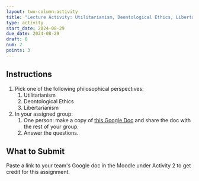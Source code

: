 ```yaml
---
layout: two-column-activity
title: "Lecture Activity: Utilitarianism, Deontological Ethics, Libertarianism"
type: activity
start_date: 2024-08-29
due_date: 2024-08-29
draft: 0
num: 2
points: 3
---
```


## Instructions
1. Pick one of the following philosophical perspectives:
    1. Utilitarianism
    2. Deontological Ethics
    3. Libertarianism
2. In your assigned group:
    1. One person: make a copy of <a href="https://docs.google.com/document/d/16SYPq6psBc832cdazPO_36E_n3tHEZXl/edit#heading=h.gjdgxs" target="_blank">this Google Doc</a> and share the doc with the rest of your group.
    1. Answer the questions.

## What to Submit
Paste a link to your team's Google doc in the Moodle under Activity 2 to get credit for this assignment.
